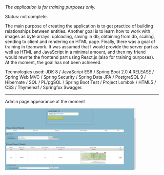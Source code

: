 <p><i>The application is for training purposes only.</i></p> 
<p>Status: not complete.</p> 
<p>The main purpose of creating the application is to get practice 
of building relationships between entities. Another goal is to learn 
how to work with images as byte arrays: uploading, saving in db, 
obtaining from db, scaling, sending to client and rendering on HTML page. 
Finally, there was a goal of training in teamwork. It was assumed that 
I would provide the server part as well as HTML and JavaScript in a 
minimal amount, and then my friend would rewrite the frontend part 
using React.js (also for training purposes). 
At the moment, the goal has not been achieved.</p>
 <p>Technologies used: JDK 8 / JavaScript ES6 / Spring Boot 2.0.4.RELEASE / Spring Web MVC 
 / Spring Security / Spring Data JPA 
 / PostgreSQL 9 / Hibernate / SQL 
 / PL/pgSQL / Spring Boot Test / Project Lombok / HTML5 / CSS / Thymeleaf / Springfox Swagger.
 <hr>
 <p>Admin page appearance at the moment</p>
 <img src="src\main\resources\static\images\admin_page.jpeg" 
 alt="admin_page" width="85%"/>
